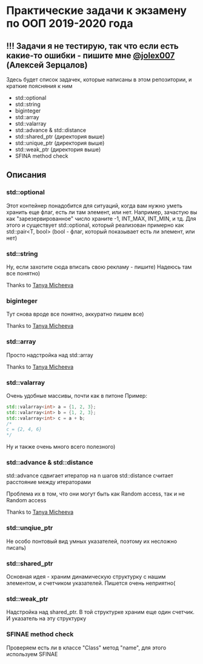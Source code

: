 # Практические задачи к экзамену по ООП 2019-2020 года

## !!! Задачи я не тестирую, так что если есть какие-то ошибки - пишите мне [@jolex007](https://t.me/jolex007) (Алексей Зерцалов)

Здесь будет список задачек, которые написаны в этом репозитории, и краткие поясняния к ним

- std::optional
- std::string
- biginteger
- std::array
- std::valarray
- std::advance & std::distance
- std::shared_ptr (директория выше)
- std::unique_ptr (директория выше)
- std::weak_ptr (директория выше)
- SFINA method check

## Описания

### std::optional
Этот контейнер понадобится для ситуаций, когда вам нужно уметь хранить еще флаг, есть ли там элемент, или нет. Например, зачастую вы как "зарезервированное" число храните -1, INT_MAX, INT_MIN, и тд. Для этого и существует std::optional, который реализован примерно как std::pair<T, bool> (bool - флаг, который показывает есть ли элемент, или нет)

### std::string
Ну, если захотите сюда вписать свою рекламу - пишите) Надеюсь там все понятно)

Thanks to [Tanya Micheeva](https://github.com/tanyaamiheeva)

### biginteger
Тут снова вроде все понятно, аккуратно пишем все)

Thanks to [Tanya Micheeva](https://github.com/tanyaamiheeva)

### std::array
Просто надстройка над std::array

Thanks to [Tanya Micheeva](https://github.com/tanyaamiheeva)

### std::valarray
Очень удобные массивы, почти как в питоне
Пример:
```cpp
std::valarray<int> a = {1, 2, 3};
std::valarray<int> b = {1, 2, 3};
std::valarray<int> c = a + b;
/*
c = {2, 4, 6}
*/
```
Ну и также очень много всего полезного)

### std::advance & std::distance
std::advance сдвигает итератор на n шагов
std::distance считает расстояние между итераторами

Проблема их в том, что они могут быть как Random access, так и не Random access

Thanks to [Tanya Micheeva](https://github.com/tanyaamiheeva)

### std::unqiue_ptr
Не особо понтовый вид умных указателей, поэтому их несложно писать)

### std::shared_ptr
Основная идея - храним динамическую структурку с нашим элементом, и счетчиком указателей. Пишется очень неприятно(

### std::weak_ptr
Надстройка над shared_ptr. В той структурке храним еще один счетчик. И указатель на эту структурку

### SFINAE method check
Проверяем есть ли в классе "Class" метод "name", для этого используем SFINAE


